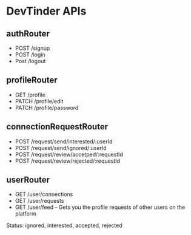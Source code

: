# DevTinder APIs

## authRouter
- POST /signup
- POST /login
- Post /logout

## profileRouter
- GET /profile
- PATCH /profile/edit
- PATCH /profile/password

## connectionRequestRouter
- POST /request/send/interested/:userId
- POST /request/send/ignored/:userId
- POST /request/review/accetped/:requestId
- POST /request/review/rejected/:requestId

## userRouter
- GET /user/connections
- GET /user/requests
- GET /user/feed - Gets you the profile requests of other users on the platform



Status: ignored, interested, accepted, rejected

